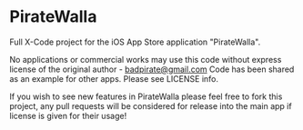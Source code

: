 # PirateWalla

Full X-Code project for the iOS App Store application "PirateWalla".

No applications or commercial works may use this code without express license of the original author - badpirate@gmail.com
Code has been shared as an example for other apps.  Please see LICENSE info.

If you wish to see new features in PirateWalla please feel free to fork this project, any pull requests will be considered for release into the main app if license is given for their usage!
